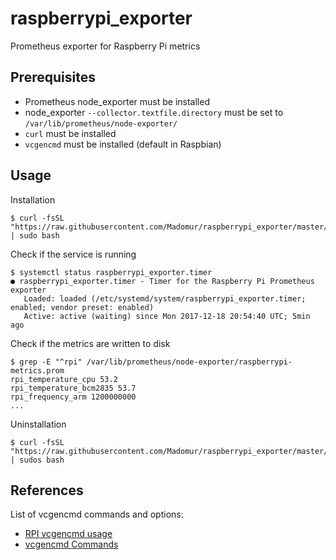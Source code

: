# raspberrypi_exporter
Prometheus exporter for Raspberry Pi metrics

## Prerequisites

- Prometheus node_exporter must be installed
- node_exporter ```--collector.textfile.directory``` must be set to ```/var/lib/prometheus/node-exporter/```
- ```curl``` must be installed
- ```vcgencmd``` must be installed (default in Raspbian)

## Usage

Installation

    $ curl -fsSL "https://raw.githubusercontent.com/Madomur/raspberrypi_exporter/master/installer.sh" | sudo bash

Check if the service is running

    $ systemctl status raspberrypi_exporter.timer
    ● raspberrypi_exporter.timer - Timer for the Raspberry Pi Prometheus exporter
       Loaded: loaded (/etc/systemd/system/raspberrypi_exporter.timer; enabled; vendor preset: enabled)
       Active: active (waiting) since Mon 2017-12-18 20:54:40 UTC; 5min ago

Check if the metrics are written to disk

    $ grep -E "^rpi" /var/lib/prometheus/node-exporter/raspberrypi-metrics.prom
    rpi_temperature_cpu 53.2
    rpi_temperature_bcm2835 53.7
    rpi_frequency_arm 1200000000
    ...

Uninstallation

    $ curl -fsSL "https://raw.githubusercontent.com/Madomur/raspberrypi_exporter/master/uninstaller.sh" | sudos bash

## References

List of vcgencmd commands and options:

- [RPI vcgencmd usage](https://www.elinux.org/RPI_vcgencmd_usage)
- [vcgencmd Commands](https://github.com/nezticle/RaspberryPi-BuildRoot/wiki/VideoCore-Tools#vcgencmd-commands)
